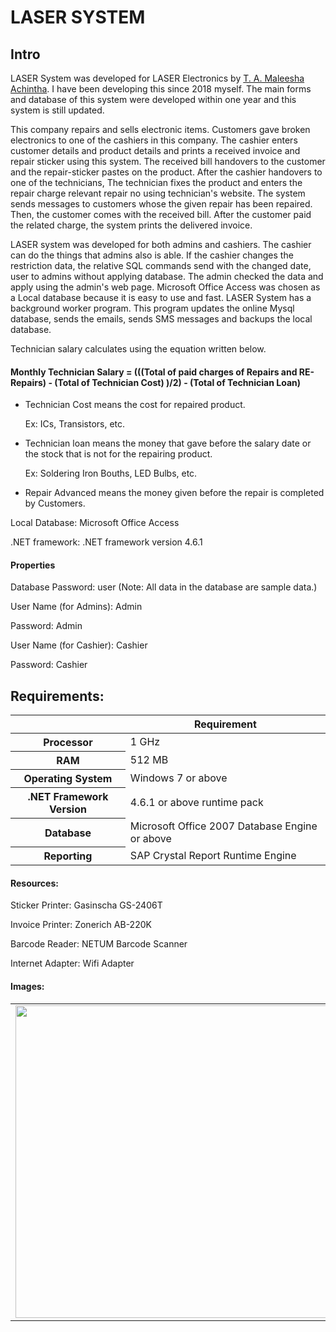 <h1>LASER SYSTEM</h1>
<h2>Intro</h2>
<p>LASER System was developed for LASER Electronics by <a href='https://maleeshaachintha.me' target="blank">T. A. Maleesha Achintha</a>. I have been developing this since 2018 myself. The main forms and database of this system were developed within one year and this system is still updated.</p>

<p>This company repairs and sells electronic items. Customers gave broken electronics to one of the cashiers in this company. The cashier enters customer details and product details and prints a received invoice and repair sticker using this system. The received bill handovers to the customer and the repair-sticker pastes on the product. After the cashier handovers to one of the technicians, The technician fixes the product and enters the repair charge relevant repair no using technician's website. The system sends messages to customers whose the given repair has been repaired. Then, the customer comes with the received bill. After the customer paid the related charge, the system prints the delivered invoice.</p>

<p>LASER system was developed for both admins and cashiers. The cashier can do the things that admins also is able. If the cashier changes the restriction data, the relative SQL commands send with the changed date, user to admins without applying database. The admin checked the data and apply using the admin's web page. Microsoft Office Access was chosen as a Local database because it is easy to use and fast. LASER System has a background worker program. This program updates the online Mysql database, sends the emails, sends SMS messages and backups the local database. </p>

<p>Technician salary calculates using the equation written below.</p>

<h4>Monthly Technician Salary = (((Total of paid charges of Repairs and RE-Repairs) - (Total of Technician Cost) )/2) - (Total of Technician Loan)</h4>
<ul>
    <li>
        Technician Cost means the cost for repaired product. 
        <p>Ex: ICs, Transistors, etc.</p>
    </li>
    <li>
        Technician loan means the money that gave before the salary date or the stock that is not for the repairing product.
        <p>Ex: Soldering Iron Bouths, LED Bulbs, etc.</p> 
    </li>
    <li>
        <p>Repair Advanced means the money given before the repair is completed by Customers.</p>
    </li>
</ul> 

<p>Local Database: Microsoft Office Access</p>
<p>.NET framework: .NET framework version 4.6.1</p>

<h4>Properties</h4>
<p>Database Password: user (Note: All data in the database are sample data.)</p>
<p>User Name (for Admins): Admin</p>
<p>Password: Admin</p>
<p>User Name (for Cashier): Cashier</p>
<p>Password: Cashier</p>

<h2>Requirements:</h2>
<table aria-label="Hardware requirements" class="table table-sm">
    <thead>
    <tr>
    <th></th>
    <th scope="col">Requirement</th>
    </tr>
    </thead>
    <tbody>
    <tr>
    <th scope="row">Processor</th>
    <td>1 GHz</td>
    </tr>
    <tr>
    <th scope="row">RAM</th>
    <td>512 MB</td>
    </tr>
    <tr>
    <th scope="row">Operating System</th>
    <td>Windows 7 or above</td>
    </tr>
    <tr>
    <th scope="row">.NET Framework Version</th>
    <td>4.6.1 or above runtime pack</td>
    </tr>
    <tr>
    <th scope="row">Database</th>
    <td>Microsoft Office 2007 Database Engine or above</td>
    </tr>
    <tr>
    <th scope="row">Reporting</th>
    <td>SAP Crystal Report Runtime Engine</td>
    </tr>
    </tbody>
    </table>
    <h4>Resources: </h4>
    <p>Sticker Printer: Gasinscha GS-2406T</p>
    <p>Invoice Printer: Zonerich AB-220K</p>
    <p>Barcode Reader: NETUM Barcode Scanner</p>
    <p>Internet Adapter: Wifi Adapter</p>
    <h4>Images:</h4>
    <table>
    <tr>
        <td><img src='https://github.com/MaleeshaRodrigo/LASERSystem/blob/main/Images/Image-1.jpeg?raw=true' width=500px></td>
        <td><img src='https://github.com/MaleeshaRodrigo/LASERSystem/blob/main/Images/Image-2.jpeg?raw=true' width=500px></td>
        <td><img src='https://github.com/MaleeshaRodrigo/LASERSystem/blob/main/Images/Image-3.jpeg?raw=true' width=500px></td>
        <td><img src='https://github.com/MaleeshaRodrigo/LASERSystem/blob/main/Images/Image-4.jpeg?raw=true' width=500px></td>
    </tr>
    </table>
    
    
    
